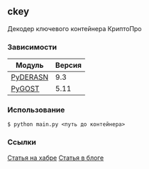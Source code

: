 ## ckey

Декодер ключевого контейнера КриптоПро

### Зависимости
<table>
  <thead>
    <th>Модуль</th>
    <th>Версия</th>
  </thead>
  <tbody>
    <tr>
      <td><a href="http://www.pyderasn.cypherpunks.ru/">PyDERASN</a></td>
      <td>9.3</td>
    </tr>
    <tr>
      <td><a href="http://www.pygost.cypherpunks.ru/">PyGOST</a></td>
      <td>5.11</td>
    </tr>
  </tbody>
</table>

### Использование
```
$ python main.py <путь до контейнера>
```

### Ссылки
[Статья на хабре](https://habr.com/ru/articles/823772/)
[Статья в блоге](https://blog.li0ard.rest/editor/anticryptopro_p3)